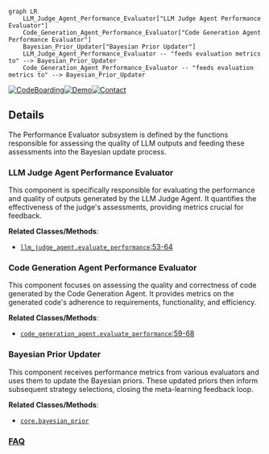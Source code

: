```mermaid
graph LR
    LLM_Judge_Agent_Performance_Evaluator["LLM Judge Agent Performance Evaluator"]
    Code_Generation_Agent_Performance_Evaluator["Code Generation Agent Performance Evaluator"]
    Bayesian_Prior_Updater["Bayesian Prior Updater"]
    LLM_Judge_Agent_Performance_Evaluator -- "feeds evaluation metrics to" --> Bayesian_Prior_Updater
    Code_Generation_Agent_Performance_Evaluator -- "feeds evaluation metrics to" --> Bayesian_Prior_Updater
```

[![CodeBoarding](https://img.shields.io/badge/Generated%20by-CodeBoarding-9cf?style=flat-square)](https://github.com/CodeBoarding/GeneratedOnBoardings)[![Demo](https://img.shields.io/badge/Try%20our-Demo-blue?style=flat-square)](https://www.codeboarding.org/demo)[![Contact](https://img.shields.io/badge/Contact%20us%20-%20contact@codeboarding.org-lightgrey?style=flat-square)](mailto:contact@codeboarding.org)

## Details

The Performance Evaluator subsystem is defined by the functions responsible for assessing the quality of LLM outputs and feeding these assessments into the Bayesian update process.

### LLM Judge Agent Performance Evaluator
This component is specifically responsible for evaluating the performance and quality of outputs generated by the LLM Judge Agent. It quantifies the effectiveness of the judge's assessments, providing metrics crucial for feedback.


**Related Classes/Methods**:

- <a href="https://github.com/allthingssecurity/bayesian_meta_learning/blob/main/examples/llm_judge_agent.py#L53-L64" target="_blank" rel="noopener noreferrer">`llm_judge_agent.evaluate_performance`:53-64</a>


### Code Generation Agent Performance Evaluator
This component focuses on assessing the quality and correctness of code generated by the Code Generation Agent. It provides metrics on the generated code's adherence to requirements, functionality, and efficiency.


**Related Classes/Methods**:

- <a href="https://github.com/allthingssecurity/bayesian_meta_learning/blob/main/examples/code_generation_agent.py#L59-L68" target="_blank" rel="noopener noreferrer">`code_generation_agent.evaluate_performance`:59-68</a>


### Bayesian Prior Updater
This component receives performance metrics from various evaluators and uses them to update the Bayesian priors. These updated priors then inform subsequent strategy selections, closing the meta-learning feedback loop.


**Related Classes/Methods**:

- <a href="https://github.com/allthingssecurity/bayesian_meta_learning/blob/main/core/bayesian_prior.py" target="_blank" rel="noopener noreferrer">`core.bayesian_prior`</a>




### [FAQ](https://github.com/CodeBoarding/GeneratedOnBoardings/tree/main?tab=readme-ov-file#faq)